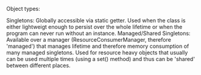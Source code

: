 Object types:

Singletons: 
  Globally accessible via static getter. Used when the class is either lightweigt enough to persist over the whole lifetime or when the program can never run without an instance.
Managed/Shared Singletons: 
  Available over a manager (ResourceConsumerManager, therefore 'managed') that manages lifetime and therefore memory consumption of many managed singletons. Used for resource heavy objects that usually can be used multiple times (using a set() method) and thus can be 'shared' between different places.

